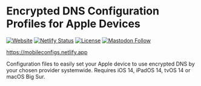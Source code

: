 # Encrypted DNS Configuration Profiles for Apple Devices

[![Website](https://img.shields.io/website?url=https%3A%2F%2Fmobileconfigs.netlify.app)](https://mobileconfigs.netlify.app)
[![Netlify Status](https://api.netlify.com/api/v1/badges/88d7577b-37b3-41e9-978b-2fb76375992a/deploy-status)](https://app.netlify.com/sites/mobileconfigs/deploys)
[![License](https://img.shields.io/badge/licensed-ethically-%234baaaa)](https://firstdonoharm.dev/)
[![Mastodon Follow](https://img.shields.io/mastodon/follow/1?domain=https%3A%2F%2Fnitro.horse&style=social)](https://nitro.horse/@andreas)

https://mobileconfigs.netlify.app

Configuration files to easily set your Apple device to use encrypted DNS by your chosen provider systemwide. Requires iOS 14, iPadOS 14, tvOS 14 or macOS Big Sur.
